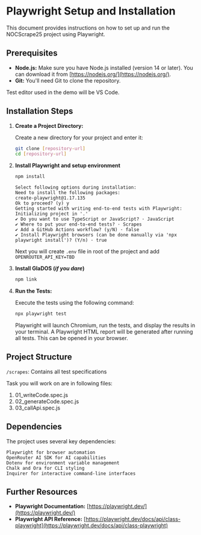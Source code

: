# Playwright Setup and Installation

This document provides instructions on how to set up and run the NOCScrape25 project using Playwright.

## Prerequisites

- **Node.js:** Make sure you have Node.js installed (version 14 or later). You can download it from [https://nodejs.org/](https://nodejs.org/).
- **Git:** You'll need Git to clone the repository.

Test editor used in the demo will be VS Code.

## Installation Steps

1.  **Create a Project Directory:**

    Create a new directory for your project and enter it:

    ```bash
    git clone [repository-url]
    cd [repository-url]
    ```

2.  **Install Playwright and setup environment**

    ```bash
    npm install
    ```

        Select following options during installation:
        Need to install the following packages:
        create-playwright@1.17.135
        Ok to proceed? (y) y
        Getting started with writing end-to-end tests with Playwright:
        Initializing project in '.'
        ✔ Do you want to use TypeScript or JavaScript? · JavaScript
        ✔ Where to put your end-to-end tests? · Scrapes
        ✔ Add a GitHub Actions workflow? (y/N) · false
        ✔ Install Playwright browsers (can be done manually via 'npx playwright install')? (Y/n) · true

    Next you will create `.env` file in root of the project and add `OPENROUTER_API_KEY=TBD`

3.  **Install GlaDOS (_if you dare_)**

    ```bash
    npm link
    ```

4.  **Run the Tests:**

    Execute the tests using the following command:

    ```bash
    npx playwright test
    ```

    Playwright will launch Chromium, run the tests, and display the results in your terminal. A Playwright HTML report will be generated after running all tests. This can be opened in your browser.

## Project Structure

`/scrapes`: Contains all test specifications

Task you will work on are in following files:

1. 01_writeCode.spec.js
2. 02_generateCode.spec.js
3. 03_callApi.spec.js

## Dependencies

The project uses several key dependencies:

    Playwright for browser automation
    OpenRouter AI SDK for AI capabilities
    Dotenv for environment variable management
    Chalk and Ora for CLI styling
    Inquirer for interactive command-line interfaces

## Further Resources

- **Playwright Documentation:** [https://playwright.dev/](https://playwright.dev/)
- **Playwright API Reference:** [https://playwright.dev/docs/api/class-playwright](https://playwright.dev/docs/api/class-playwright)
